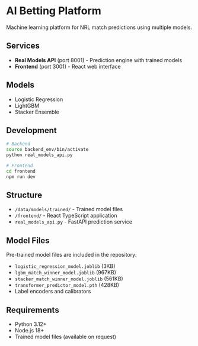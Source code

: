 # AI Betting Platform

Machine learning platform for NRL match predictions using multiple models.

## Services

- **Real Models API** (port 8001) - Prediction engine with trained models
- **Frontend** (port 3001) - React web interface

## Models

- Logistic Regression
- LightGBM 
- Stacker Ensemble

## Development

```bash
# Backend
source backend_env/bin/activate
python real_models_api.py

# Frontend  
cd frontend
npm run dev
```

## Structure

- `/data/models/trained/` - Trained model files
- `/frontend/` - React TypeScript application
- `real_models_api.py` - FastAPI prediction service

## Model Files

Pre-trained model files are included in the repository:

- `logistic_regression_model.joblib` (3KB)
- `lgbm_match_winner_model.joblib` (967KB)  
- `stacker_match_winner_model.joblib` (561KB)
- `transformer_predictor_model.pth` (428KB)
- Label encoders and calibrators

## Requirements

- Python 3.12+
- Node.js 18+
- Trained model files (available on request)